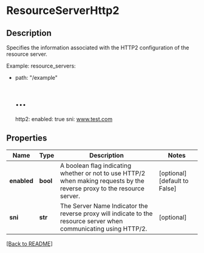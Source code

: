 # ResourceServerHttp2

## Description

Specifies the information associated with the HTTP2 configuration of the resource server.

Example:
resource_servers:
  - path: "/example"
    # ...
    http2:
    enabled: true
    sni: www.test.com


## Properties

Name | Type | Description | Notes
------------ | ------------- | ------------- | -------------
**enabled** | **bool** | A boolean flag indicating whether or not to use HTTP/2 when making requests by the reverse proxy to the resource server.  | [optional] [default to False]
**sni** | **str** | The Server Name Indicator the reverse proxy will indicate to the resource server when communicating using HTTP/2.  | [optional] 

[[Back to README]](../README.md)



